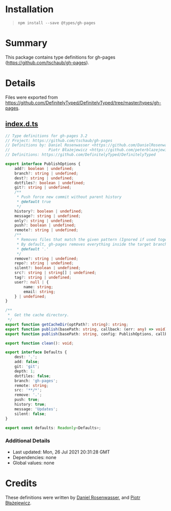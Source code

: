 # Installation
> `npm install --save @types/gh-pages`

# Summary
This package contains type definitions for gh-pages (https://github.com/tschaub/gh-pages).

# Details
Files were exported from https://github.com/DefinitelyTyped/DefinitelyTyped/tree/master/types/gh-pages.
## [index.d.ts](https://github.com/DefinitelyTyped/DefinitelyTyped/tree/master/types/gh-pages/index.d.ts)
````ts
// Type definitions for gh-pages 3.2
// Project: https://github.com/tschaub/gh-pages
// Definitions by: Daniel Rosenwasser <https://github.com/DanielRosenwasser>
//                 Piotr Błażejewicz <https://github.com/peterblazejewicz>
// Definitions: https://github.com/DefinitelyTyped/DefinitelyTyped

export interface PublishOptions {
    add?: boolean | undefined;
    branch?: string | undefined;
    dest?: string | undefined;
    dotfiles?: boolean | undefined;
    git?: string | undefined;
    /**
     * Push force new commit without parent history
     * @default true
     */
    history?: boolean | undefined;
    message?: string | undefined;
    only?: string | undefined;
    push?: boolean | undefined;
    remote?: string | undefined;
    /**
     * Removes files that match the given pattern (Ignored if used together with --add).
     * By default, gh-pages removes everything inside the target branch auto-generated directory before copying the new files from dir.
     * @default '.'
     */
    remove?: string | undefined;
    repo?: string | undefined;
    silent?: boolean | undefined;
    src?: string | string[] | undefined;
    tag?: string | undefined;
    user?: null | {
        name: string;
        email: string;
    } | undefined;
}

/**
 *  Get the cache directory.
 */
export function getCacheDir(optPath?: string): string;
export function publish(basePath: string, callback: (err: any) => void): void;
export function publish(basePath: string, config: PublishOptions, callback?: (err: any) => void): void;

export function clean(): void;

export interface Defaults {
    dest: '.';
    add: false;
    git: 'git';
    depth: 1;
    dotfiles: false;
    branch: 'gh-pages';
    remote: string;
    src: '**/*';
    remove: '.';
    push: true;
    history: true;
    message: 'Updates';
    silent: false;
}

export const defaults: Readonly<Defaults>;

````

### Additional Details
 * Last updated: Mon, 26 Jul 2021 20:31:28 GMT
 * Dependencies: none
 * Global values: none

# Credits
These definitions were written by [Daniel Rosenwasser](https://github.com/DanielRosenwasser), and [Piotr Błażejewicz](https://github.com/peterblazejewicz).
